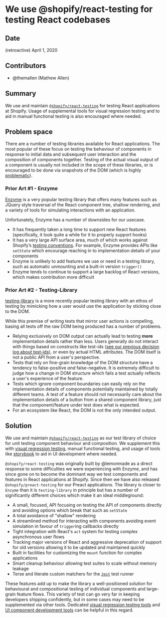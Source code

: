 # We use @shopify/react-testing for testing React codebases

## Date

(retroactive) April 1, 2020

## Contributors

- @themallen (Mathew Allen)

## Summary

We use and maintain [`@shopify/react-testing`](https://github.com/Shopify/quilt/blob/master/packages/react-testing/README.md) for testing React applications at Shopify. Usage of supplemental tools for visual regression testing and to aid in manual functional testing is also encouraged where needed.

## Problem space

There are a number of testing libraries available for React applications. The most popular of these focus on testing the behaviour of components in response to initial data and subsequent user interaction and the composition of components together. Testing of the actual visual output of a component is usually not included in the scope of these libraries, or is encouraged to be done via snapshots of the DOM (which is highly [problematic](https://github.com/Shopify/web-foundation/blob/master/handbook/Decision%20records/03%20-%20We%20do%20not%20use%20Jest%20snapshot%20tests.md)).

### Prior Art #1 - Enzyme

[Enzyme](https://enzymejs.github.io/enzyme/) is a very popular testing library that offers many features such as JQuery style traversal of the React component tree, shallow rendering, and a variety of tools for simulating interactions with an application.

Unfortunately, Enzyme has a number of downsides for our usecase.

- It has frequently taken a long time to support new React features (specifically, it took quite a while for it to properly support hooks)
- It has a very large API surface area, much of which works against Shopify’s [testing conventions](https://github.com/Shopify/web-foundation/blob/master/Best%20practices/react/Testing.md). For example, Enzyme provides APIs like `setState` which encourage reaching in to implementation details of your components
- Enzyme is unlikely to add features we use or need in a testing library, such as automatic unmounting and a built-in version `trigger()`
- Enzyme tends to continue to support a large backlog of React versions, which makes contribution more difficult

### Prior Art #2 - Testing-Library

[testing-library](https://testing-library.com/docs/react-testing-library/intro) is a more recently popular testing library with an ethos of testing by mimicking how a user would use the application by sticking close to the DOM.

While this premise of writing tests that mirror user actions is compelling, basing all tests off the raw DOM being produced has a number of problems.

- Relying exclusively on DOM output can actually lead to testing **more** implementation details rather than less. Users generally do not interact with things based on constructs like test-ids ([see our previous decision log about test-ids](https://github.com/Shopify/web-foundation/blob/master/handbook/Decision%20records/04%20-%20We%20do%20not%20use%20test%20IDs.md)), or even by actual HTML attributes. The DOM itself is not a public API from a user's perspective.
- Tests that rely on fine-grain knowledge of the DOM structure have a tendency to false-positive _and_ false-negative. It is extremely difficult to judge how a change in DOM structure which fails a test actually reflects a user's experience of the feature.
- Tests which ignore component boundaries can easily rely on the implementation details of components potentially maintained by totally different teams. A test of a feature should not necessarily care about the implementation details of a button from a shared component library, just that the component/feature under test does what is expected.
- For an ecosystem like React, the DOM is not the only intended output.

## Solution

We use and maintain [`@shopify/react-testing`](https://github.com/Shopify/quilt/blob/master/packages/react-testing/README.md) as our test library of choice for unit testing component behaviour and composition. We supplement this with [visual regression testing](https://percy.io/), manual functional testing, and usage of tools like [storybook](https://storybook.js.org/) to aid in UI development where needed.

`@shopify/react-testing` was originally built by @lemonmade as a direct response to some difficulties we were experiencing with Enzyme, and has since gone on to become the dominant way we test components and features in React applications at Shopify. Since then we have also released `@shopify/preact-testing` for our Preact applications. The library is closer to `Enzyme` than it is `testing-library` in principle but has a number of significantly different choices which make it an ideal middleground:

- A small, focused, API focusing on testing the API of components directly and avoiding options which break that such as `setState`
- A total avoidance of "shallow" rendering
- A streamlined method for interacting with components avoiding event simulation in favour of `trigger`ing callbacks directly
- Tight integration with React's `act` system for testing complex asynchronous user flows
- Tracking major versions of React and aggressive deprecation of support for old versions allowing it to be updated and maintained quickly
- Built in facilities for customizing the `mount` function for complex applications
- Smart cleanup behaviour allowing test suites to scale without memory leakage
- Terse and literate custom matchers for the [`Jest`](https://www.npmjs.com/package/jest) test runner

These features add up to make the library a well-positioned solution for behavioural and compositional testing of individual components and large-grain feature flows. This variety of test can go very far in keeping developers shipping confidently, but in some cases may need to be supplemented via other tools. Dedicated [visual regression testing tools](https://percy.io/) and [UI component development tools](https://storybook.js.org/) can be helpful in this regard.
